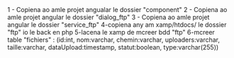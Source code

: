 <STEP>
    1 - Copiena ao amle projet angualar le dossier "component"
    2 - Copiena ao amle projet angular le dossier "dialog_ftp"
    3 - Copiena ao amle projet angular le dossier "service_ftp"
    4-copiena any am xamp/htdocs/ le dossier "ftp" io le back en php
    5-lacena le xamp de mcreer bdd "ftp" 
    6-mcreer table "fichiers" : (id:int, nom:varchar, chemin:varchar, uploaders:varchar, taille:varchar, dataUpload:timestamp, statut:boolean, type:varchar(255))
</STEP>

<NORAMLEMENT TOKONY MANDE AVEO KOZIO ZAH RAHA MISY ERREUR>
